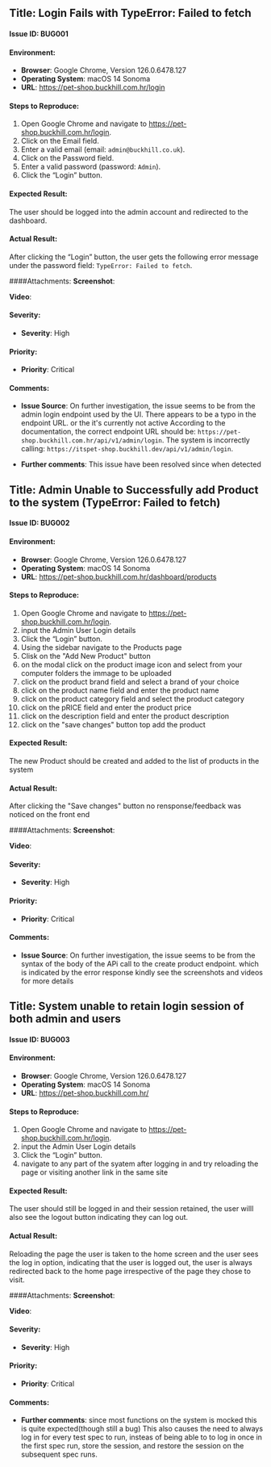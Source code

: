 ## Title: Login Fails with TypeError: Failed to fetch

#### Issue ID: BUG001

#### Environment:
- **Browser**: Google Chrome, Version 126.0.6478.127 
- **Operating System**:  macOS 14 Sonoma
- **URL**: https://pet-shop.buckhill.com.hr/login

#### Steps to Reproduce:
1. Open Google Chrome and navigate to https://pet-shop.buckhill.com.hr/login.
2. Click on the Email field.
3. Enter a valid email (email: `admin@buckhill.co.uk`).
4. Click on the Password field.
5. Enter a valid password (password: `Admin`).
6. Click the “Login” button.

#### Expected Result:
The user should be logged into the admin account and redirected to the dashboard.

#### Actual Result:
After clicking the “Login” button, the user gets the following error message under the password field: `TypeError: Failed to fetch`.

####Attachments:
**Screenshot**:

**Video**:


#### Severity:
- **Severity**: High 

#### Priority:
- **Priority**: Critical 

#### Comments:
- **Issue Source**: On further investigation, the issue seems to be from the admin login endpoint used by the UI. There appears to be a typo in the endpoint URL. or the it's currently not active
According to the documentation, the correct endpoint URL should be: `https://pet-shop.buckhill.com.hr/api/v1/admin/login`.
The system is incorrectly calling: `https://itspet-shop.buckhill.dev/api/v1/admin/login`.

- **Further comments**: This issue have been resolved since when detected 





## Title: Admin Unable to Successfully add Product to the system (TypeError: Failed to fetch)

#### Issue ID: BUG002

#### Environment:
- **Browser**: Google Chrome, Version 126.0.6478.127 
- **Operating System**:  macOS 14 Sonoma
- **URL**: https://pet-shop.buckhill.com.hr/dashboard/products

#### Steps to Reproduce:
1.  Open Google Chrome and navigate to https://pet-shop.buckhill.com.hr/login.
2.  input the Admin User Login details
3.  Click the “Login” button.
4.  Using the sidebar navigate to the Products page
5.  Clisk on the "Add New Product" button
6.  on the modal click on the product image icon and select from your computer folders the immage to be uploaded
7.  click on the product brand field and select a brand of your choice
8.  click on the product name field and enter the product name
9.  click on the product category field and select the product category
10. click on the pRICE field and enter the product price
11. click on the description field and enter the product description
12. click on the "save changes" button top add the product

#### Expected Result:
The new Product should be created and added to the list of products in the system

#### Actual Result:
After clicking the "Save changes" button no rensponse/feedback was noticed on the front end

####Attachments:
**Screenshot**:

**Video**:


#### Severity:
- **Severity**: High 

#### Priority:
- **Priority**: Critical 

#### Comments:
- **Issue Source**: On further investigation, the issue seems to be from the syntax of the body of the APi call to the create product endpoint.
which is indicated by the error response 
kindly see the screenshots and videos for more details





## Title: System unable to retain login session of both admin and users

#### Issue ID: BUG003

#### Environment:
- **Browser**: Google Chrome, Version 126.0.6478.127 
- **Operating System**:  macOS 14 Sonoma
- **URL**: https://pet-shop.buckhill.com.hr/

#### Steps to Reproduce:
1.  Open Google Chrome and navigate to https://pet-shop.buckhill.com.hr/login.
2.  input the Admin User Login details
3.  Click the “Login” button.
4.  navigate to any part of the syatem after logging in and try reloading the page or visiting another link in the same site


#### Expected Result:
The user should still be logged in and their session retained, the user willl also see the logout button indicating they can log out.

#### Actual Result:
Reloading the page the user is taken to the home screen and the user sees the log in option, indicating that the user is logged out, the user is always redirected back to the home page irrespective of the page they chose to visit.

####Attachments:
**Screenshot**:

**Video**:


#### Severity:
- **Severity**: High 

#### Priority:
- **Priority**: Critical 

#### Comments:
- **Further comments**: since most functions on the system is mocked this is quite expected(though still a bug) This also causes the need to always log in for every test spec to run, insteas of being able to to log in once in the first spec run, store the session, and restore the session on the subsequent spec runs.